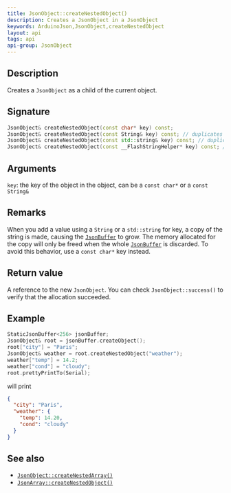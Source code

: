 ```yaml
---
title: JsonObject::createNestedObject()
description: Creates a JsonObject in a JsonObject
keywords: ArduinoJson,JsonObject,createNestedObject
layout: api
tags: api
api-group: JsonObject
---
```


## Description

Creates a `JsonObject` as a child of the current object.

## Signature

```c++
JsonObject& createNestedObject(const char* key) const;
JsonObject& createNestedObject(const String& key) const; // duplicates key
JsonObject& createNestedObject(const std::string& key) const; // duplicates key
JsonObject& createNestedObject(const __FlashStringHelper* key) const; // duplicates key
```

## Arguments

`key`: the key of the object in the object, can be a `const char*` or a `const String&`

## Remarks

When you add a value using a `String` or a `std::string` for key, a copy of the string is made, causing the [`JsonBuffer`]({{site.baseurl}}/api/jsonbuffer/) to grow.
The memory allocated for the copy will only be freed when the whole [`JsonBuffer`]({{site.baseurl}}/api/jsonbuffer/) is discarded.
To avoid this behavior, use a `const char*` key instead.

## Return value

A reference to the new `JsonObject`.
You can check `JsonObject::success()` to verify that the allocation succeeded.

## Example

```c++
StaticJsonBuffer<256> jsonBuffer;
JsonObject& root = jsonBuffer.createObject();
root["city"] = "Paris";
JsonObject& weather = root.createNestedObject("weather");
weather["temp"] = 14.2;
weather["cond"] = "cloudy";
root.prettyPrintTo(Serial);
```

will print

```json
{
  "city": "Paris",
  "weather": {
    "temp": 14.20,
    "cond": "cloudy"
  }
}
```

## See also

* [`JsonObject::createNestedArray()`]({{site.baseurl}}/api/jsonobject/createnestedarray/)
* [`JsonArray::createNestedObject()`]({{site.baseurl}}/api/jsonarray/createnestedobject/)